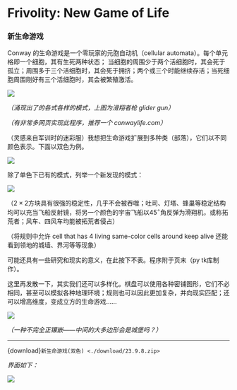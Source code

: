 # Frivolity: New Game of Life

### 新生命游戏

Conway 的生命游戏是一个零玩家的元胞自动机（cellular automata）。每个单元格即一个细胞，其有生死两种状态； 当细胞的周围少于两个活细胞时，其会死于孤立；周围多于三个活细胞时，其会死于拥挤；两个或三个时能继续存活；当死细胞周围刚好有三个活细胞时，其会被繁殖激活。

![](./graph/23.9.8.gif)

*（涌现出了的各式各样的模式，上图为滑翔者枪 glider gun）*

*（有非常多网页实现此程序，推荐一个 conwaylife.com）*

（灵感来自军训时的迷彩服）我想把生命游戏扩展到多种类（部落），它们以不同颜色表示。下面以双色为例。

![](./graph/23.9.8(2).png)

除了单色下已有的模式，列举一个新发现的模式：

![](./graph/23.9.8(5).gif)

（$2\times2$方块具有很强的稳定性，几乎不会被吞噬；吐司、灯塔、蜂巢等稳定结构均可以充当飞船反射镜，将另一个颜色的宇宙飞船以$45^{\circ}$角反弹为滑翔机，或称拓荒者；风车、四风车均能被拓荒者侵占）

（将规则中允许 cell that has 4 living same-color cells around keep alive 还能看到领地的城墙、界河等等现象）

可能还具有一些研究和现实的意义，在此按下不表。程序附于页末（py tk库制作）。

这里再发散一下，其实我们还可以多样化。棋盘可以使用各种密铺图形，它们不必相同，甚至可以模拟各种地理环境；规则也可以因此更加复杂，并向现实匹配；还可以增高维度，变成立方的生命游戏……

![](./graph/23.9.8(3).png)

*（一种不完全正镶嵌——中间的大多边形会是城堡吗？）*

---

{download}`新生命游戏(双色) <./download/23.9.8.zip>`

*界面如下：*

![](./graph/23.9.8(4).png)